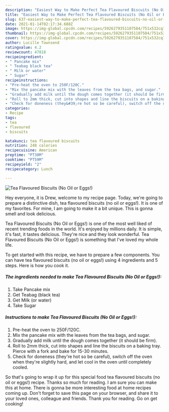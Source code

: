 ```yaml
---
description: "Easiest Way to Make Perfect Tea Flavoured Biscuits (No Oil or Eggs!)"
title: "Easiest Way to Make Perfect Tea Flavoured Biscuits (No Oil or Eggs!)"
slug: 637-easiest-way-to-make-perfect-tea-flavoured-biscuits-no-oil-or-eggs
date: 2021-01-14T02:17:34.688Z
image: https://img-global.cpcdn.com/recipes/5926279351107584/751x532cq70/tea-flavoured-biscuits-no-oil-or-eggs-recipe-main-photo.jpg
thumbnail: https://img-global.cpcdn.com/recipes/5926279351107584/751x532cq70/tea-flavoured-biscuits-no-oil-or-eggs-recipe-main-photo.jpg
cover: https://img-global.cpcdn.com/recipes/5926279351107584/751x532cq70/tea-flavoured-biscuits-no-oil-or-eggs-recipe-main-photo.jpg
author: Lucille Townsend
ratingvalue: 4.2
reviewcount: 47818
recipeingredient:
- " Pancake mix"
- " Teabag black tea"
- " Milk or water"
- " Sugar"
recipeinstructions:
- "Pre-heat the oven to 250F/120C."
- "Mix the pancake mix with the leaves from the tea bags, and sugar."
- "Gradually add milk until the dough comes together (it should be firm)."
- "Roll to 2mm thick, cut into shapes and line the biscuits on a baking tray. Pierce with a fork and bake for 15-30 minutes."
- "Check for doneness (they&#39;re hot so be careful), switch off the oven when they&#39;re slightly hard, and let cool in the oven until completely cooled."
categories:
- Recipe
tags:
- tea
- flavoured
- biscuits

katakunci: tea flavoured biscuits 
nutrition: 248 calories
recipecuisine: American
preptime: "PT30M"
cooktime: "PT59M"
recipeyield: "2"
recipecategory: Lunch

---
```



![Tea Flavoured Biscuits (No Oil or Eggs!)](https://img-global.cpcdn.com/recipes/5926279351107584/751x532cq70/tea-flavoured-biscuits-no-oil-or-eggs-recipe-main-photo.jpg)

Hey everyone, it is Drew, welcome to my recipe page. Today, we're going to prepare a distinctive dish, tea flavoured biscuits (no oil or eggs!). It is one of my favorites. For mine, I am going to make it a bit unique. This is gonna smell and look delicious.



Tea Flavoured Biscuits (No Oil or Eggs!) is one of the most well liked of recent trending foods in the world. It's enjoyed by millions daily. It is simple, it's fast, it tastes delicious. They're nice and they look wonderful. Tea Flavoured Biscuits (No Oil or Eggs!) is something that I've loved my whole life.


To get started with this recipe, we have to prepare a few components. You can have tea flavoured biscuits (no oil or eggs!) using 4 ingredients and 5 steps. Here is how you cook it.

<!--inarticleads1-->

##### The ingredients needed to make Tea Flavoured Biscuits (No Oil or Eggs!):

1. Take  Pancake mix
1. Get  Teabag (black tea)
1. Get  Milk (or water)
1. Take  Sugar




<!--inarticleads2-->

##### Instructions to make Tea Flavoured Biscuits (No Oil or Eggs!):

1. Pre-heat the oven to 250F/120C.
1. Mix the pancake mix with the leaves from the tea bags, and sugar.
1. Gradually add milk until the dough comes together (it should be firm).
1. Roll to 2mm thick, cut into shapes and line the biscuits on a baking tray. Pierce with a fork and bake for 15-30 minutes.
1. Check for doneness (they&#39;re hot so be careful), switch off the oven when they&#39;re slightly hard, and let cool in the oven until completely cooled.




So that's going to wrap it up for this special food tea flavoured biscuits (no oil or eggs!) recipe. Thanks so much for reading. I am sure you can make this at home. There is gonna be more interesting food at home recipes coming up. Don't forget to save this page on your browser, and share it to your loved ones, colleague and friends. Thank you for reading. Go on get cooking!
